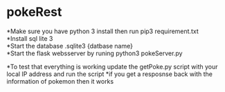 # pokeRest

*Make sure you have python 3 install then run pip3 requirement.txt  
*Install sql lite 3   
*Start the database .sqlite3 {datbase name}  
*Start the flask websserver by runing python3 pokeServer.py  



*To test that everything is working update the getPoke.py script with your local IP address and run the script 
 *if you get a resposnse back with the information of pokemon then it works 
